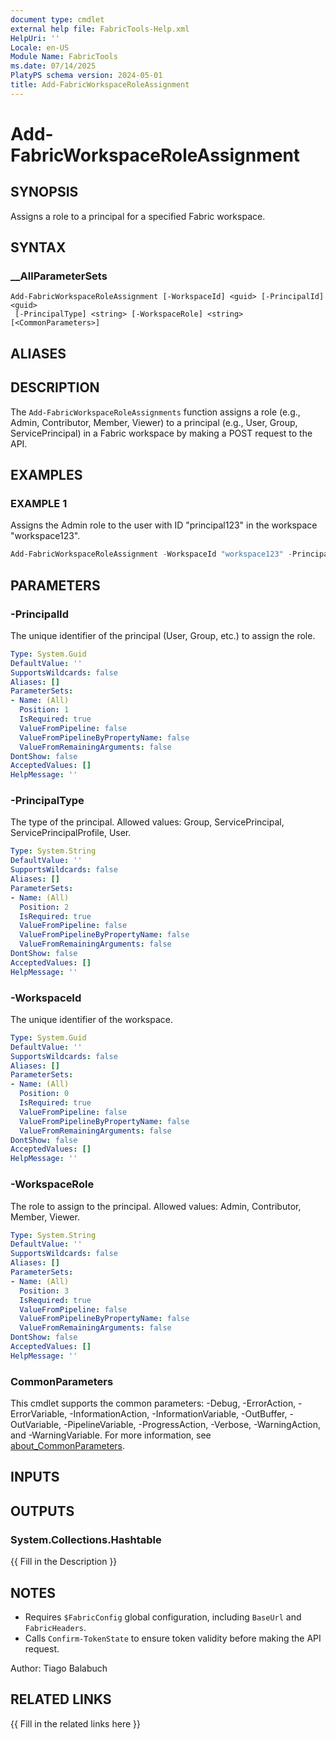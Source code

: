 ```yaml
---
document type: cmdlet
external help file: FabricTools-Help.xml
HelpUri: ''
Locale: en-US
Module Name: FabricTools
ms.date: 07/14/2025
PlatyPS schema version: 2024-05-01
title: Add-FabricWorkspaceRoleAssignment
---
```


# Add-FabricWorkspaceRoleAssignment

## SYNOPSIS

Assigns a role to a principal for a specified Fabric workspace.

## SYNTAX

### __AllParameterSets

```
Add-FabricWorkspaceRoleAssignment [-WorkspaceId] <guid> [-PrincipalId] <guid>
 [-PrincipalType] <string> [-WorkspaceRole] <string> [<CommonParameters>]
```

## ALIASES

## DESCRIPTION

The `Add-FabricWorkspaceRoleAssignments` function assigns a role (e.g., Admin, Contributor, Member, Viewer) to a principal (e.g., User, Group, ServicePrincipal) in a Fabric workspace by making a POST request to the API.

## EXAMPLES

### EXAMPLE 1

Assigns the Admin role to the user with ID "principal123" in the workspace "workspace123".

```powershell
Add-FabricWorkspaceRoleAssignment -WorkspaceId "workspace123" -PrincipalId "principal123" -PrincipalType "User" -WorkspaceRole "Admin"
```

## PARAMETERS

### -PrincipalId

The unique identifier of the principal (User, Group, etc.) to assign the role.

```yaml
Type: System.Guid
DefaultValue: ''
SupportsWildcards: false
Aliases: []
ParameterSets:
- Name: (All)
  Position: 1
  IsRequired: true
  ValueFromPipeline: false
  ValueFromPipelineByPropertyName: false
  ValueFromRemainingArguments: false
DontShow: false
AcceptedValues: []
HelpMessage: ''
```

### -PrincipalType

The type of the principal.
Allowed values: Group, ServicePrincipal, ServicePrincipalProfile, User.

```yaml
Type: System.String
DefaultValue: ''
SupportsWildcards: false
Aliases: []
ParameterSets:
- Name: (All)
  Position: 2
  IsRequired: true
  ValueFromPipeline: false
  ValueFromPipelineByPropertyName: false
  ValueFromRemainingArguments: false
DontShow: false
AcceptedValues: []
HelpMessage: ''
```

### -WorkspaceId

The unique identifier of the workspace.

```yaml
Type: System.Guid
DefaultValue: ''
SupportsWildcards: false
Aliases: []
ParameterSets:
- Name: (All)
  Position: 0
  IsRequired: true
  ValueFromPipeline: false
  ValueFromPipelineByPropertyName: false
  ValueFromRemainingArguments: false
DontShow: false
AcceptedValues: []
HelpMessage: ''
```

### -WorkspaceRole

The role to assign to the principal.
Allowed values: Admin, Contributor, Member, Viewer.

```yaml
Type: System.String
DefaultValue: ''
SupportsWildcards: false
Aliases: []
ParameterSets:
- Name: (All)
  Position: 3
  IsRequired: true
  ValueFromPipeline: false
  ValueFromPipelineByPropertyName: false
  ValueFromRemainingArguments: false
DontShow: false
AcceptedValues: []
HelpMessage: ''
```

### CommonParameters

This cmdlet supports the common parameters: -Debug, -ErrorAction, -ErrorVariable,
-InformationAction, -InformationVariable, -OutBuffer, -OutVariable, -PipelineVariable,
-ProgressAction, -Verbose, -WarningAction, and -WarningVariable. For more information, see
[about_CommonParameters](https://go.microsoft.com/fwlink/?LinkID=113216).

## INPUTS

## OUTPUTS

### System.Collections.Hashtable

{{ Fill in the Description }}

## NOTES

- Requires `$FabricConfig` global configuration, including `BaseUrl` and `FabricHeaders`.
- Calls `Confirm-TokenState` to ensure token validity before making the API request.

Author: Tiago Balabuch

## RELATED LINKS

{{ Fill in the related links here }}

